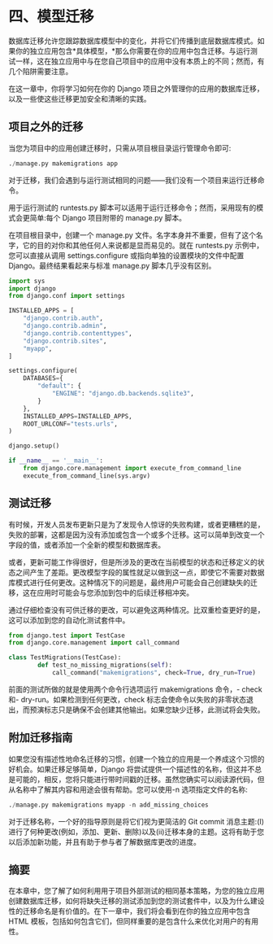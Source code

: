 # 四、模型迁移

数据库迁移允许您跟踪数据库模型中的变化，并将它们传播到底层数据库模式。如果你的独立应用包含*具体模型，*那么你需要在你的应用中包含迁移。与运行测试一样，这在独立应用中与在您自己项目中的应用中没有本质上的不同；然而，有几个陷阱需要注意。

在这一章中，你将学习如何在你的 Django 项目之外管理你的应用的数据库迁移，以及一些使这些迁移更加安全和清晰的实践。

## 项目之外的迁移

当您为项目中的应用创建迁移时，只需从项目根目录运行管理命令即可:

```py
./manage.py makemigrations app

```

对于迁移，我们会遇到与运行测试相同的问题——我们没有一个项目来运行迁移命令。

用于运行测试的 runtests.py 脚本可以适用于运行迁移命令；然而，采用现有的模式会更简单:每个 Django 项目附带的 manage.py 脚本。

在项目根目录中，创建一个 manage.py 文件。名字本身并不重要，但有了这个名字，它的目的对你和其他任何人来说都是显而易见的。就在 runtests.py 示例中，您可以直接从调用 settings.configure 或指向单独的设置模块的文件中配置 Django。最终结果看起来与标准 manage.py 脚本几乎没有区别。

```py
import sys
import django
from django.conf import settings

INSTALLED_APPS = [
    "django.contrib.auth",
    "django.contrib.admin",
    "django.contrib.contenttypes",
    "django.contrib.sites",
    "myapp",
]

settings.configure(
    DATABASES={
        "default": {
            "ENGINE": "django.db.backends.sqlite3",
        }
    },
    INSTALLED_APPS=INSTALLED_APPS,
    ROOT_URLCONF="tests.urls",
)

django.setup()

if __name__ == '__main__':
    from django.core.management import execute_from_command_line
    execute_from_command_line(sys.argv)

```

## 测试迁移

有时候，开发人员发布更新只是为了发现令人惊讶的失败构建，或者更糟糕的是，失败的部署，这都是因为没有添加或包含一个或多个迁移。这可以简单到改变一个字段的值，或者添加一个全新的模型和数据库表。

或者，更新可能工作得很好，但是所涉及的更改在当前模型的状态和迁移定义的状态之间产生了差距。更改模型字段的属性就足以做到这一点，即使它不需要对数据库模式进行任何更改。这种情况下的问题是，最终用户可能会自己创建缺失的迁移，这在应用时可能会与您添加到包中的后续迁移相冲突。

通过仔细检查没有可供迁移的更改，可以避免这两种情况。比双重检查更好的是，这可以添加到您的自动化测试套件中。

```py
from django.test import TestCase
from django.core.management import call_command

class TestMigrations(TestCase):
        def test_no_missing_migrations(self):
            call_command("makemigrations", check=True, dry_run=True)

```

前面的测试所做的就是使用两个命令行选项运行 makemigrations 命令，- check 和- dry-run。如果检测到任何更改，check 标志会使命令以失败的非零状态退出，而预演标志只是确保不会创建其他输出。如果您缺少迁移，此测试将会失败。

## 附加迁移指南

如果您没有描述性地命名迁移的习惯，创建一个独立的应用是一个养成这个习惯的好机会。如果迁移足够简单，Django 将尝试提供一个描述性的名称，但这并不总是可能的，相反，您将只能进行带时间戳的迁移。虽然您确实可以阅读源代码，但从名称中了解其内容和用途会很有帮助。您可以使用-n 选项指定文件的名称:

```py
./manage.py makemigrations myapp -n add_missing_choices

```

对于迁移名称，一个好的指导原则是将它们视为更简洁的 Git commit 消息主题:(I)进行了何种更改(例如，添加、更新、删除)以及(ii)迁移本身的主题。这将有助于您以后添加新功能，并且有助于参与者了解数据库更改的进度。

## 摘要

在本章中，您了解了如何利用用于项目外部测试的相同基本策略，为您的独立应用创建数据库迁移，如何将缺失迁移的测试添加到您的测试套件中，以及为什么建设性的迁移命名是有价值的。在下一章中，我们将会看到在你的独立应用中包含 HTML 模板，包括如何包含它们，但同样重要的是包含什么来优化对用户的有用性。